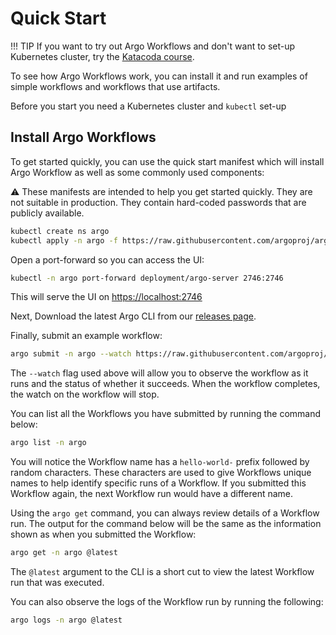 # Quick Start

!!! TIP
    If you want to try out Argo Workflows and don't want to set-up Kubernetes cluster, try the [Katacoda course](training.md#hands-on).

To see how Argo Workflows work, you can install it and run examples of simple workflows and workflows that use artifacts.

Before you start you need a Kubernetes cluster and `kubectl` set-up

## Install Argo Workflows

To get started quickly, you can use the quick start manifest which will install Argo Workflow as well as some commonly used components:

⚠️ These manifests are intended to help you get started quickly. They are not suitable in production. They contain hard-coded passwords that are publicly available.

```bash
kubectl create ns argo
kubectl apply -n argo -f https://raw.githubusercontent.com/argoproj/argo-workflows/master/manifests/quick-start-postgres.yaml
```

Open a port-forward so you can access the UI:

```bash
kubectl -n argo port-forward deployment/argo-server 2746:2746
```

This will serve the UI on <https://localhost:2746>

Next, Download the latest Argo CLI from our [releases page](https://github.com/argoproj/argo-workflows/releases/latest).

Finally, submit an example workflow:  

```bash
argo submit -n argo --watch https://raw.githubusercontent.com/argoproj/argo-workflows/master/examples/hello-world.yaml`
```

The `--watch` flag used above will allow you to observe the workflow as it runs and the status of whether it succeeds.
When the workflow completes, the watch on the workflow will stop.

You can list all the Workflows you have submitted by running the command below:

```bash
argo list -n argo
```

You will notice the Workflow name has a `hello-world-` prefix followed by random characters. These characters are used
to give Workflows unique names to help identify specific runs of a Workflow. If you submitted this Workflow again,
the next Workflow run would have a different name.

Using the `argo get` command, you can always review details of a Workflow run. The output for the command below will
be the same as the information shown as when you submitted the Workflow:

```bash
argo get -n argo @latest
```

The `@latest` argument to the CLI is a short cut to view the latest Workflow run that was executed.

You can also observe the logs of the Workflow run by running the following:

```bash
argo logs -n argo @latest
```
